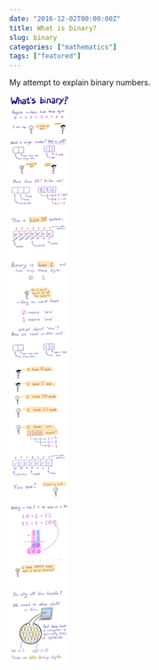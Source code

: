 ```yaml
---
date: "2016-12-02T00:00:00Z"
title: What is binary?
slug: binary
categories: ["mathematics"]
tags: ["featured"]
---
```


My attempt to explain binary numbers.

![](/images/posts/binary.png)
